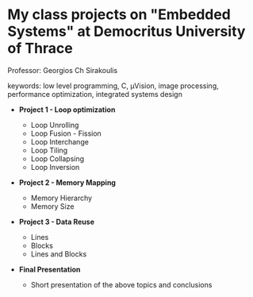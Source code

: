 # My class projects on "Embedded Systems" at Democritus University of Thrace
Professor: Georgios Ch Sirakoulis

keywords: low level programming, C, μVision, image processing, performance optimization, integrated systems design

* **Project 1 - Loop optimization**
  * Loop Unrolling
  * Loop Fusion - Fission
  * Loop Interchange
  * Loop Tiling
  * Loop Collapsing
  * Loop Inversion
  
* **Project 2 - Memory Mapping**
  * Memory Hierarchy
  * Memory Size
 
* **Project 3 - Data Reuse**
  * Lines
  * Blocks
  * Lines and Blocks
  
* **Final Presentation**
  * Short presentation of the above topics and conclusions
